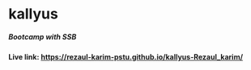# kallyus
##### Bootcamp with SSB
#### Live link: https://rezaul-karim-pstu.github.io/kallyus-Rezaul_karim/
